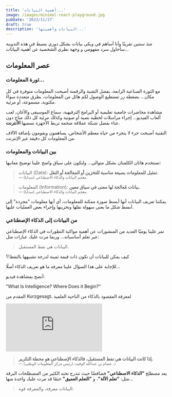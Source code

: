 ```yaml
---
title: 'أهمية البيانات...'
image: /images/minimal-react-playground.jpg
pubDate: '2023/11/27'
draft: true
description: 'البيانات وأهميتها...'
---
```

منذ سنتين تقريبًا وأنا أساهم في ويكي بيانات بشكل دوري بسيط
في هذه التدوينة سأحاول سرد مفهومي و وجهة نظري الشخصية عن أهمية البيانات...

## عصر المعلومات
### ثورة المعلومات...
مع الثورة الصناعية الرابعة، بفضل التقنية والرقمنة أصبحت المعلومات متوفرة في كل مكان... 
بضغطة زر تستطيع الوصول لكم هائل من المعلومات، بطرق متعددة
سواءً مكتوبة، مسموعة، أو مرئية.

مشاهدة محاضرات جامعية تعليمية أو البرامج الترفيهية، سماع الموسيقى والأغان، لعب ألعاب الفيديو... إجراء مراسلات لحظية نصية أو صوتية وكذلك مرئية كل ذلك متاح
دون عناء بفضل شبكة عملاقة ضخمة تربط الأجهزة نسميها **الأنترنت**.

التقنية أصبحت جزء لا يتجزء من حياة معظم الأشخاص،
يساهمون ويقومون بإضافة الآلاف من المعلومات كل دقيقة عبر الإنترنت.

### بين البيانات والمعلومات
تستخدم هاتان الكلمتان بشكل متوالي... ولنكون على سياق واضح علينا توضيح معانيها:

> البيانات (Data):
> **تمثيل للمعلومات بصيغة مناسبة للتخزين أو المعالجة أو النقل.**
> <br />
> <small>— معجم البيانات والذكاء الاصطناعي (سدايا).</small>

> المعلومات (Information):
> **بيانات مُعالجة لها معنى في سياق معين.**
> <br />
> <small>— معجم البيانات والذكاء الاصطناعي (سدايا).</small>

يمكننا تعريف البيانات أنها أبسط صورة ممكنة للمعلومات، 
أي أنها معلومات "مجردة" إلى أبسط شكل ما يعني سهولة نقلها وتخزينها وإجراء بعض العمليات عليها.


### من البيانات إلى الذكاء الإصطناعي
تمر علينا يوميًا العديد من المنشورات عن أهمية مواكبة التطورات في الذكاء الإصطناعي عبر تعلم أساسياته...
وربما مرت عليك عبارات مثل:
> البيانات هي نفط المستقبل.

كيف يمكن للبيانات أن تكون ذات قيمة ثمينة لدرجة تشبيهها بالنفط!؟

للإجابة على هذا السؤال علينا معرفة ما هو تعريف الذكاء أصلًا...

أنصح بمشاهدة فيديو:

<span class="isolation-auto" dir="ltr">"What Is Intelligence? Where Does it Begin?"</span>

المقدم من Kurzgesagt، لمعرفة المقصود بالذكاء من الناحية العلمية
<div class="flex justify-center">
<iframe
 class="aspect-video w-full lg:w-3/4  py-3"
 src="https://www.youtube.com/embed/ck4RGeoHFko" title="What Is Intelligence? Where Does it Begin?" frameborder="0" allow="accelerometer; autoplay; clipboard-write; encrypted-media; gyroscope; picture-in-picture; web-share" allowfullscreen></iframe>
</div>

> **إذا كانت البيانات هي نفط المستقبل، فالذكاء الإصطناعي هو محطة التكرير.**
> <br/>
> <small>— د. عصام بن عبدالله الوقيت (رئيس مركز المعلومات الوطني)</small>

يعد مصطلح **"الذكاء الاصطناعي"** فضافضًا حيث تندرج تحته الكثير من المصطلحات البرقة مثل: **"تعلم الآلة"**، و **"التعلم العميق"** 
حتمًا قد مرت عليك واحدة منها...

> البيانات معرفة، والمعرفة قوة.
